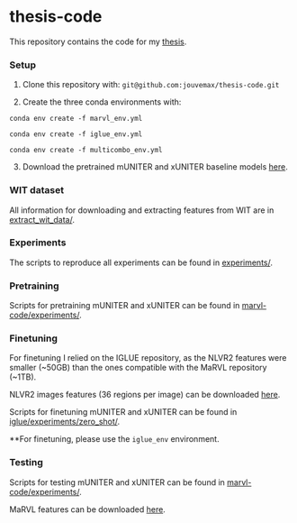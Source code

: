 # thesis-code

This repository contains the code for my [thesis](Master_Thesis.pdf).

### Setup

1. Clone this repository with:
`git@github.com:jouvemax/thesis-code.git`

2. Create the three conda environments with:

`conda env create -f marvl_env.yml`

`conda env create -f iglue_env.yml`

`conda env create -f multicombo_env.yml`

3. Download the pretrained mUNITER and xUNITER baseline models [here](https://sid.erda.dk/sharelink/HfTaLDBWJi).

### WIT dataset

All information for downloading and extracting features from WIT are in [extract_wit_data/](extract_wit_data).

### Experiments

The scripts to reproduce all experiments can be found in [experiments/](experiments).

### Pretraining

Scripts for pretraining mUNITER and xUNITER can be found in [marvl-code/experiments/](marvl-code/experiments).

### Finetuning

For finetuning I relied on the IGLUE repository, as the NLVR2 features were smaller (~50GB) than the ones compatible with the MaRVL repository (~1TB).

NLVR2 images features (36 regions per image) can be downloaded [here](https://sid.erda.dk/cgi-sid/ls.py?share_id=FjJUsFbRWO).

Scripts for finetuning mUNITER and xUNITER can be found in [iglue/experiments/zero_shot/](iglue/experiments/zero_shot).

**For finetuning, please use the `iglue_env` environment.

### Testing

Scripts for testing mUNITER and xUNITER can be found in [marvl-code/experiments/](marvl-code/experiments).

MaRVL features can be downloaded [here](https://sid.erda.dk/cgi-sid/ls.py?share_id=hmoEs4a3oG).
